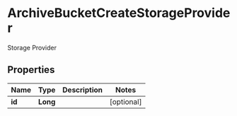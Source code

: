 

# ArchiveBucketCreateStorageProvider

Storage Provider

## Properties

| Name | Type | Description | Notes |
|------------ | ------------- | ------------- | -------------|
|**id** | **Long** |  |  [optional] |



